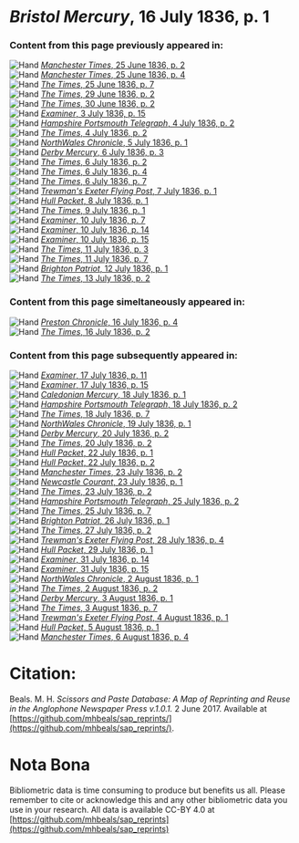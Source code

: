 # *Bristol Mercury*, 16 July 1836, p. 1  
  
### Content from this page previously appeared in:  
![Hand](http://scissorsandpaste.net/wp-content/uploads/2017/06/smallhandpointer.png) [*Manchester Times*, 25 June 1836, p. 2](https://mhbeals.github.io/sap_html/Manchester-Times/Manchester-Times-25-June-1836-p-2)  
![Hand](http://scissorsandpaste.net/wp-content/uploads/2017/06/smallhandpointer.png) [*Manchester Times*, 25 June 1836, p. 4](https://mhbeals.github.io/sap_html/Manchester-Times/Manchester-Times-25-June-1836-p-4)  
![Hand](http://scissorsandpaste.net/wp-content/uploads/2017/06/smallhandpointer.png) [*The Times*, 25 June 1836, p. 7](https://mhbeals.github.io/sap_html/The-Times/The-Times-25-June-1836-p-7)  
![Hand](http://scissorsandpaste.net/wp-content/uploads/2017/06/smallhandpointer.png) [*The Times*, 29 June 1836, p. 2](https://mhbeals.github.io/sap_html/The-Times/The-Times-29-June-1836-p-2)  
![Hand](http://scissorsandpaste.net/wp-content/uploads/2017/06/smallhandpointer.png) [*The Times*, 30 June 1836, p. 2](https://mhbeals.github.io/sap_html/The-Times/The-Times-30-June-1836-p-2)  
![Hand](http://scissorsandpaste.net/wp-content/uploads/2017/06/smallhandpointer.png) [*Examiner*, 3 July 1836, p. 15](https://mhbeals.github.io/sap_html/Examiner/Examiner-3-July-1836-p-15)  
![Hand](http://scissorsandpaste.net/wp-content/uploads/2017/06/smallhandpointer.png) [*Hampshire Portsmouth Telegraph*, 4 July 1836, p. 2](https://mhbeals.github.io/sap_html/Hampshire-Portsmouth-Telegraph/Hampshire-Portsmouth-Telegraph-4-July-1836-p-2)  
![Hand](http://scissorsandpaste.net/wp-content/uploads/2017/06/smallhandpointer.png) [*The Times*, 4 July 1836, p. 2](https://mhbeals.github.io/sap_html/The-Times/The-Times-4-July-1836-p-2)  
![Hand](http://scissorsandpaste.net/wp-content/uploads/2017/06/smallhandpointer.png) [*NorthWales Chronicle*, 5 July 1836, p. 1](https://mhbeals.github.io/sap_html/NorthWales-Chronicle/NorthWales-Chronicle-5-July-1836-p-1)  
![Hand](http://scissorsandpaste.net/wp-content/uploads/2017/06/smallhandpointer.png) [*Derby Mercury*, 6 July 1836, p. 3](https://mhbeals.github.io/sap_html/Derby-Mercury/Derby-Mercury-6-July-1836-p-3)  
![Hand](http://scissorsandpaste.net/wp-content/uploads/2017/06/smallhandpointer.png) [*The Times*, 6 July 1836, p. 2](https://mhbeals.github.io/sap_html/The-Times/The-Times-6-July-1836-p-2)  
![Hand](http://scissorsandpaste.net/wp-content/uploads/2017/06/smallhandpointer.png) [*The Times*, 6 July 1836, p. 4](https://mhbeals.github.io/sap_html/The-Times/The-Times-6-July-1836-p-4)  
![Hand](http://scissorsandpaste.net/wp-content/uploads/2017/06/smallhandpointer.png) [*The Times*, 6 July 1836, p. 7](https://mhbeals.github.io/sap_html/The-Times/The-Times-6-July-1836-p-7)  
![Hand](http://scissorsandpaste.net/wp-content/uploads/2017/06/smallhandpointer.png) [*Trewman's Exeter Flying Post*, 7 July 1836, p. 1](https://mhbeals.github.io/sap_html/Trewman's-Exeter-Flying-Post/Trewman's-Exeter-Flying-Post-7-July-1836-p-1)  
![Hand](http://scissorsandpaste.net/wp-content/uploads/2017/06/smallhandpointer.png) [*Hull Packet*, 8 July 1836, p. 1](https://mhbeals.github.io/sap_html/Hull-Packet/Hull-Packet-8-July-1836-p-1)  
![Hand](http://scissorsandpaste.net/wp-content/uploads/2017/06/smallhandpointer.png) [*The Times*, 9 July 1836, p. 1](https://mhbeals.github.io/sap_html/The-Times/The-Times-9-July-1836-p-1)  
![Hand](http://scissorsandpaste.net/wp-content/uploads/2017/06/smallhandpointer.png) [*Examiner*, 10 July 1836, p. 7](https://mhbeals.github.io/sap_html/Examiner/Examiner-10-July-1836-p-7)  
![Hand](http://scissorsandpaste.net/wp-content/uploads/2017/06/smallhandpointer.png) [*Examiner*, 10 July 1836, p. 14](https://mhbeals.github.io/sap_html/Examiner/Examiner-10-July-1836-p-14)  
![Hand](http://scissorsandpaste.net/wp-content/uploads/2017/06/smallhandpointer.png) [*Examiner*, 10 July 1836, p. 15](https://mhbeals.github.io/sap_html/Examiner/Examiner-10-July-1836-p-15)  
![Hand](http://scissorsandpaste.net/wp-content/uploads/2017/06/smallhandpointer.png) [*The Times*, 11 July 1836, p. 3](https://mhbeals.github.io/sap_html/The-Times/The-Times-11-July-1836-p-3)  
![Hand](http://scissorsandpaste.net/wp-content/uploads/2017/06/smallhandpointer.png) [*The Times*, 11 July 1836, p. 7](https://mhbeals.github.io/sap_html/The-Times/The-Times-11-July-1836-p-7)  
![Hand](http://scissorsandpaste.net/wp-content/uploads/2017/06/smallhandpointer.png) [*Brighton Patriot*, 12 July 1836, p. 1](https://mhbeals.github.io/sap_html/Brighton-Patriot/Brighton-Patriot-12-July-1836-p-1)  
![Hand](http://scissorsandpaste.net/wp-content/uploads/2017/06/smallhandpointer.png) [*The Times*, 13 July 1836, p. 2](https://mhbeals.github.io/sap_html/The-Times/The-Times-13-July-1836-p-2)  
  
### Content from this page simeltaneously appeared in:  
![Hand](http://scissorsandpaste.net/wp-content/uploads/2017/06/smallhandpointer.png) [*Preston Chronicle*, 16 July 1836, p. 4](https://mhbeals.github.io/sap_html/Preston-Chronicle/Preston-Chronicle-16-July-1836-p-4)  
![Hand](http://scissorsandpaste.net/wp-content/uploads/2017/06/smallhandpointer.png) [*The Times*, 16 July 1836, p. 2](https://mhbeals.github.io/sap_html/The-Times/The-Times-16-July-1836-p-2)  
  
### Content from this page subsequently appeared in:  
![Hand](http://scissorsandpaste.net/wp-content/uploads/2017/06/smallhandpointer.png) [*Examiner*, 17 July 1836, p. 11](https://mhbeals.github.io/sap_html/Examiner/Examiner-17-July-1836-p-11)  
![Hand](http://scissorsandpaste.net/wp-content/uploads/2017/06/smallhandpointer.png) [*Examiner*, 17 July 1836, p. 15](https://mhbeals.github.io/sap_html/Examiner/Examiner-17-July-1836-p-15)  
![Hand](http://scissorsandpaste.net/wp-content/uploads/2017/06/smallhandpointer.png) [*Caledonian Mercury*, 18 July 1836, p. 1](https://mhbeals.github.io/sap_html/Caledonian-Mercury/Caledonian-Mercury-18-July-1836-p-1)  
![Hand](http://scissorsandpaste.net/wp-content/uploads/2017/06/smallhandpointer.png) [*Hampshire Portsmouth Telegraph*, 18 July 1836, p. 2](https://mhbeals.github.io/sap_html/Hampshire-Portsmouth-Telegraph/Hampshire-Portsmouth-Telegraph-18-July-1836-p-2)  
![Hand](http://scissorsandpaste.net/wp-content/uploads/2017/06/smallhandpointer.png) [*The Times*, 18 July 1836, p. 7](https://mhbeals.github.io/sap_html/The-Times/The-Times-18-July-1836-p-7)  
![Hand](http://scissorsandpaste.net/wp-content/uploads/2017/06/smallhandpointer.png) [*NorthWales Chronicle*, 19 July 1836, p. 1](https://mhbeals.github.io/sap_html/NorthWales-Chronicle/NorthWales-Chronicle-19-July-1836-p-1)  
![Hand](http://scissorsandpaste.net/wp-content/uploads/2017/06/smallhandpointer.png) [*Derby Mercury*, 20 July 1836, p. 2](https://mhbeals.github.io/sap_html/Derby-Mercury/Derby-Mercury-20-July-1836-p-2)  
![Hand](http://scissorsandpaste.net/wp-content/uploads/2017/06/smallhandpointer.png) [*The Times*, 20 July 1836, p. 2](https://mhbeals.github.io/sap_html/The-Times/The-Times-20-July-1836-p-2)  
![Hand](http://scissorsandpaste.net/wp-content/uploads/2017/06/smallhandpointer.png) [*Hull Packet*, 22 July 1836, p. 1](https://mhbeals.github.io/sap_html/Hull-Packet/Hull-Packet-22-July-1836-p-1)  
![Hand](http://scissorsandpaste.net/wp-content/uploads/2017/06/smallhandpointer.png) [*Hull Packet*, 22 July 1836, p. 2](https://mhbeals.github.io/sap_html/Hull-Packet/Hull-Packet-22-July-1836-p-2)  
![Hand](http://scissorsandpaste.net/wp-content/uploads/2017/06/smallhandpointer.png) [*Manchester Times*, 23 July 1836, p. 2](https://mhbeals.github.io/sap_html/Manchester-Times/Manchester-Times-23-July-1836-p-2)  
![Hand](http://scissorsandpaste.net/wp-content/uploads/2017/06/smallhandpointer.png) [*Newcastle Courant*, 23 July 1836, p. 1](https://mhbeals.github.io/sap_html/Newcastle-Courant/Newcastle-Courant-23-July-1836-p-1)  
![Hand](http://scissorsandpaste.net/wp-content/uploads/2017/06/smallhandpointer.png) [*The Times*, 23 July 1836, p. 2](https://mhbeals.github.io/sap_html/The-Times/The-Times-23-July-1836-p-2)  
![Hand](http://scissorsandpaste.net/wp-content/uploads/2017/06/smallhandpointer.png) [*Hampshire Portsmouth Telegraph*, 25 July 1836, p. 2](https://mhbeals.github.io/sap_html/Hampshire-Portsmouth-Telegraph/Hampshire-Portsmouth-Telegraph-25-July-1836-p-2)  
![Hand](http://scissorsandpaste.net/wp-content/uploads/2017/06/smallhandpointer.png) [*The Times*, 25 July 1836, p. 7](https://mhbeals.github.io/sap_html/The-Times/The-Times-25-July-1836-p-7)  
![Hand](http://scissorsandpaste.net/wp-content/uploads/2017/06/smallhandpointer.png) [*Brighton Patriot*, 26 July 1836, p. 1](https://mhbeals.github.io/sap_html/Brighton-Patriot/Brighton-Patriot-26-July-1836-p-1)  
![Hand](http://scissorsandpaste.net/wp-content/uploads/2017/06/smallhandpointer.png) [*The Times*, 27 July 1836, p. 2](https://mhbeals.github.io/sap_html/The-Times/The-Times-27-July-1836-p-2)  
![Hand](http://scissorsandpaste.net/wp-content/uploads/2017/06/smallhandpointer.png) [*Trewman's Exeter Flying Post*, 28 July 1836, p. 4](https://mhbeals.github.io/sap_html/Trewman's-Exeter-Flying-Post/Trewman's-Exeter-Flying-Post-28-July-1836-p-4)  
![Hand](http://scissorsandpaste.net/wp-content/uploads/2017/06/smallhandpointer.png) [*Hull Packet*, 29 July 1836, p. 1](https://mhbeals.github.io/sap_html/Hull-Packet/Hull-Packet-29-July-1836-p-1)  
![Hand](http://scissorsandpaste.net/wp-content/uploads/2017/06/smallhandpointer.png) [*Examiner*, 31 July 1836, p. 14](https://mhbeals.github.io/sap_html/Examiner/Examiner-31-July-1836-p-14)  
![Hand](http://scissorsandpaste.net/wp-content/uploads/2017/06/smallhandpointer.png) [*Examiner*, 31 July 1836, p. 15](https://mhbeals.github.io/sap_html/Examiner/Examiner-31-July-1836-p-15)  
![Hand](http://scissorsandpaste.net/wp-content/uploads/2017/06/smallhandpointer.png) [*NorthWales Chronicle*, 2 August 1836, p. 1](https://mhbeals.github.io/sap_html/NorthWales-Chronicle/NorthWales-Chronicle-2-August-1836-p-1)  
![Hand](http://scissorsandpaste.net/wp-content/uploads/2017/06/smallhandpointer.png) [*The Times*, 2 August 1836, p. 2](https://mhbeals.github.io/sap_html/The-Times/The-Times-2-August-1836-p-2)  
![Hand](http://scissorsandpaste.net/wp-content/uploads/2017/06/smallhandpointer.png) [*Derby Mercury*, 3 August 1836, p. 1](https://mhbeals.github.io/sap_html/Derby-Mercury/Derby-Mercury-3-August-1836-p-1)  
![Hand](http://scissorsandpaste.net/wp-content/uploads/2017/06/smallhandpointer.png) [*The Times*, 3 August 1836, p. 7](https://mhbeals.github.io/sap_html/The-Times/The-Times-3-August-1836-p-7)  
![Hand](http://scissorsandpaste.net/wp-content/uploads/2017/06/smallhandpointer.png) [*Trewman's Exeter Flying Post*, 4 August 1836, p. 1](https://mhbeals.github.io/sap_html/Trewman's-Exeter-Flying-Post/Trewman's-Exeter-Flying-Post-4-August-1836-p-1)  
![Hand](http://scissorsandpaste.net/wp-content/uploads/2017/06/smallhandpointer.png) [*Hull Packet*, 5 August 1836, p. 1](https://mhbeals.github.io/sap_html/Hull-Packet/Hull-Packet-5-August-1836-p-1)  
![Hand](http://scissorsandpaste.net/wp-content/uploads/2017/06/smallhandpointer.png) [*Manchester Times*, 6 August 1836, p. 4](https://mhbeals.github.io/sap_html/Manchester-Times/Manchester-Times-6-August-1836-p-4)  


# Citation: 

Beals. M. H. *Scissors and Paste Database: A Map of Reprinting and Reuse in the Anglophone Newspaper Press v.1.0.1.* 2 June 2017. Available at [https://github.com/mhbeals/sap_reprints/](https://github.com/mhbeals/sap_reprints/). 

# Nota Bona

Bibliometric data is time consuming to produce but benefits us all. Please remember to cite or acknowledge this and any other bibliometric data you use in your research. All data is available CC-BY 4.0 at [https://github.com/mhbeals/sap_reprints](https://github.com/mhbeals/sap_reprints)